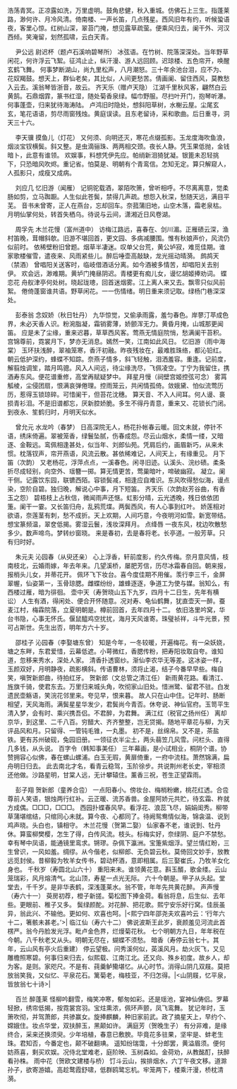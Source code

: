 <!-- { "loadSidebar": true } -->
浩荡青冥。正凉露如洗，万里虚明。鼓角悲健，秋入重城。仿佛石上三生。指蓬莱路，渺何许、月冷风清。倚南楼、一声长笛，几点残星。西风旧年有约，听候蛩语夜，客里心惊。红树山深，翠苔门掩，想见露草疏萤。便乘风归去，阑干外、河汉西倾。笑淹留，划然孤啸，云白天青。 

　
尹公远
尉迟杯（题卢石溪响碧琴所）
冰弦语。在竹树、院落深深处。当年野草闲花，何许浮云飞絮。征鸿止止，纵汗漫、游人远回顾。迟琼楼、五色帘开，唤醒玄鹤飞舞。 
何事梦断湖山，尚九里松声，八月潮怒。三十年余池台泪，应不为、花奴羯鼓。想天上，群仙老矣，其比似，人间更愁苦。倩画阑、留住西风，莫教愁入云去。溪翁琴皆浙音，故云。 
齐天乐（赠卢天隐）
江湖千里秋风客，翩然白云黄鹄。石鼎烟霏，篆书红湿，随处菊香泉绿。幅巾野服。尽扫叶开门，抱琴听瀑。何事蓬壶，归来犹待海涛陆。 
卢鸿旧时隐处，想斜阳草树，水榭云屋。尘尾玄玄，笔花语语，剪尽雨窗残烛。黄庭误读。且东老留诗，采和歌曲。后日重寻，洞天三十六。 

　
李天骥
摸鱼儿（灯花）
又何须、向明还灭，寒花点缀孤影。玉龙度海吹鱼浪，烟淡宝钗横鬓。斜又整。是虫滴骊珠、两两相交颈。夜长人静。凭玉果低抛，金钱暗卜，此意有谁领。 
欢娱事，料想凭伊先应。帕绡新泪猗犹凝。银篦未忍轻挑下，只恐暗风吹烬。重记省。怕莫是、明朝有个青鸾信。怎知无定。算只解窥人，人孤影只，成瘦又成病。 

　
刘应几
忆旧游（闻雁）
记铜驼载酒，翠陌吹箫，曾听相呼。不尽离离意，觉柔肠如剪，立马踟蹰。人生似此苍鬓，禁得几声疏。想怨入秋深，愁随天远，满目平芜。 
音书未曾寄，正人在燕台，忘却回车。奈菰蒲旧地，山空木落，霜老泉枯。月明仙掌何处，转首失栖乌。待说与云间，潇湘近日风卷湖。 

　
周孚先
木兰花慢（富州道中）
访梅江路远，喜春在、剑川湄。正雁碛云深，渔村笛晚，茸帽斜欹。旧游不堪回首，更文园、多病减腰围。惟有秋娘声价，风流仍似前时。 
依稀壁粉旧曾题。烟草半凄迷。叹单父台荒，黄公垆寂，难觅佳期。谁家歌楼催雪，遣夜来、风雨紧些儿。醉后唾壶高敲缺，龙光摇动晴漪。 
鹧鸪天（禁酒）
曾唱阳关送客时，临岐借酒话分离。如今酒被多情苦，却唱阳关去别伊。 
欢会远，渺难期。黄垆门掩昼阴迟。青楼更有痴儿女，谩忆胡姬捧劝词。 
蝶恋花
舟舣津亭何处树。晓起珑璁，回首迷烟雾。江上离人来又去。飘零只似风前絮。 
倦倚蓬窗谁共语。野草闲花。一一伤情绪。明日重来须记取。绿杨门巷深深处。 

　
彭泰翁
念奴娇（秋日牡丹）
九华惊觉，又偷承雨露，羞匀春色。岸蓼汀苹成色界，未必天香人识。粉涴脂凝，霜销雾薄，娇颤浑无力。黄昏月掩，山城那更闻笛。 
应是未了尘缘，重来迟暮，草草西风客。莺燕无情庭院悄，愁满阑干苔积。宫锦尊前，霓裳月下，梦亦无消息。嫣然一笑，江南如此风日。 
忆旧游（雨中海棠）
玉环扶浅醉，翠袖笼寒，香汗初融。昨夜残妆在，最难胜珠络，都沁铅红。朝云低护深约，蜂蝶不知踪。奈燕子情多，斜飞轻触，泪洒羞容。重逢。记前度，解翦烛调笙，踏月鸣骢。风入人间远，待尘缘洗尽，飞佩凌空。丁宁为我留住，携酒寿东风。便花谱重修，高堂再赋疑梦中。 
拜星月慢（祠壁宫姬控弦可念）
雾罥觚棱，尘侵团扇，恨满哀弹倦理。控雨笼云，共闲情孤倚。敛娥黛、怕似流莺历历，惹得玉锁琼碎。可惜阑干，但苔花沈穗。 
算天音、不入人间耳。何人谩、裛损青衫泪。不是旧谱都忘，厌新腔娇脆。多生不得丹青意，重来又、花锁长门闭。到夜永、笙鹤归时，月明天似水。 

　
曾允元
水龙吟（春梦）
日高深院无人，杨花扑帐春云暖。回文未就，停针不语，绣床倚遍。翠被笼香，绿鬟坠腻，伤春成怨。尽云山烟水，柔情一缕，又暗逐、金鞍远。鸾佩相逢甚处，似当年、刘郎仙苑。凭肩后约，画眉新巧，从来未惯。枕落钗声，帘开燕语，风流云散。甚依稀难记，人间天上，有缘重见。 
月下笛（次韵）
又老杨花，浮萍点点，一溪春色。闲寻旧迹。认溪头、浣纱碛。柔条折尽成轻别，向空外、瑶簪一掷。算无情更苦，莺巢暗叶，啼破幽寂。 
凝立。阑干侧。记露饮东园，联镳西陌。容锁鬓减，相逢应自难识。东风吹得愁似海，谩点染，空阶自碧。独归晚，解说心中事，月下短笛。 
齐天乐（次韵赵芳谷曲，有香玉之怨）
碧梧枝上占秋信，微闻雨声还惬。虹影分晴，云光透晚，残日依依团箑。阑干一霎。又长笛归舟，乱鸦荒堞。两鬓西风，有人心事到红叶。 
娇莲相对欲语，奈莲茎有刺，愁不成折。天上欢期，人间巧意，今夜明河如雪。新宽带结。想宝篆频温，翠奁低揭。雾湿云鬟，浅妆深拜月。 
点绛唇
一夜东风，枕边吹散愁多少。数声啼鸟。梦转纱窗晓。 
来是春初，去是春将老。长亭道。一般芳草。只有归时好。 

　
朱元夫
沁园春（从臾还亲）
心上浮香，轩前度影，约久传梅。奈月意风情，枝南枝北，云婚雨嫁，年去年来。几望溪桥，屡肥芳信，历尽冰霜春自回。朝来报，报梢头儿女，并蒂花开。 
佩环飞下妆台。喜今度佳期不用催。羡行李三千，金屏翠幄，仙姿第一，玉骨琼腮。雌蝶纷纷，雄蜂逐逐，争道工为使与媒。翁知么，有西楼过雁，暗为徘徊。 
壶中天（寿贺晓山五下九岁，四月十二日生，先年有横讼）
人生有酒，得闲处、便合开怀随意。况对寿、龟仙鹤舞，犹直壶天一醉。蚕麦江村，梅霖院落，立夏明朝是。樽前回首，去年四月十二。 
依旧洛里吟窝，华台书隐，心事无怀氏。偃鼠醯鸡空扰扰，海月天风谁寄。珠璧祯祥，斗牛光景，预可占斯世。先生出否，明年方六十岁。 

　
邵桂子
沁园春（李娶塘东曾）
知是今年，一冬较暖，开遍梅花。有一朵妖娆，塘之东畔，东君爱惜，云幕低遮。小萼微红，香腮传粉，把寿阳妆取自夸。谁知道，忽移来秀水，深处人家。 
清香扑透窗纱。渐仙李农华无等差。这冰姿一样，玉颜双好，月明静夜，疏影横斜。传语曹林，须将止渴，结子今番早早些。梅自笑，嗔贺新郎曲，待拍红牙。 
贺新郎（文总管之清江任）
新雨黄花路。看清江、旌旗千骑，使君东去。万里归来城头角，吹彻家山旧处。惜洲鹭、留君不驻。白发遗民壶觞语，笑浣花邻里来。夸见早，恨来暮。 
故人只在山中住。记年时、肠断相望，天风海雨。满鬓星星华发少，君鬓尚今青否。休夸说、神仙官府。玉笥平生清入梦，会有时、乘兴携吾侣。不君醉，为君舞。 
满江红（税官之扬州任）
离却京华，到这里、二千八百。穷醋大、齐齐整整，岂无贷揭。随地平章花与柳，为天评品风和月。只留得、一管钝毛锥，一丸墨。 
初不是，丝绵帛。又不是，茶盐铁。更有苏州破砚，兔园旧册。一领征衣半尘土，两头蒻笠几风雪。问栏头、直得几多钱，从头说。 
百字令（韩知事美任）
三年幕画，是小试相业，桐阴个谱。协赞拥容心似佛，春在螺山螺浦。白玉无瑕，黄扉倚重，一府中流柱。萧然锦满，扁舟明日归去。 
此去南北才名，看青云稳驾，玉阶徐步。共说荆州老长史，宰相须还他做。沙路星明，甘棠人远，无计攀辕住。薰香三祝，苍生正望霖雨。 

　
彭子翔
贺新郎（童养合卺）
一点阳春小。傍妆台、梅梢粉嫩，桃花红透。合卺尊前人笑语，银烛两行红补。云正暖、流苏香兽。金屋阿娇元共贮，待玄霜、杵就方成偶。□□□，□□□。 
西园扑蝶春风早。看浮花、浪蕊飞尽，娟娟闺秀。柳带草蒲堪绾结，只绾同心未就。算今夜、心都同了。待阙鸳鸯情似海，锦衾温、说到鸡声晓。头白也，镇相守。 
木兰花慢（贺第二娶）
仙家春不老，谁说到、牡丹休。算蛮柳樊樱，怎生了得，白传风流。枝头。标梅实好，奈绿阴、庭户不禁愁。幸有琴中凤语，能通镜里鸾求。锵璆。杂佩下瀛洲。宝箑紫烟浮。望兰情红盼，三生曾识，一风如羞。绸缪。从今偕老，似柳郎、无负碧云秋。莫倚回文妙手，放教远觅封侯。昔柳毅为牧羊女传书，碧动杯酒，意即相属。后三娶崔氏，乃牧羊女化身也。 
千秋岁（寿圆北山六十）
重阳来未。谁领黄花意。斟玉醑，歌金缕。云山笼瑞彩，风月熔清气。北山顶，寿星一点光无际。 
六十今朝是。甲子从头起。堂堂去，千千岁。是非华表鹤，深浅蓬莱水。翁不管，年年先共黄花醉。 
声声慢（寿六十一）
萸房初荐，橙子新搓。菊松图下捧金荷。看翁将息，后生似、去年些。更眼前、稚子又多。 
鬓绿颜酡。对花醉、把花歌。熙宁安乐好行窝。佳辰虽异，翁此兴、不输他。更如何、欢喜也呵。|<熙宁四年邵尧夫欢喜吟云：‘行年六十二，箸骸未甚老。’>| 
临江仙（寿六十二）
佛说波斯王此岁，衰颜羞见河流此首楞严。翁今丹脸发光浮。毗卢金色界，烂熳菊花秋。 
七个明朝方九日，年年税在今朝。八千秋老又从头。明朝无尽在，蝴蝶不须愁。 
暗香（寿停云翁七十。其年，云山风有亭火后重建）
停云望极。问秀溪何似，英溪风月。劫火灰飞，又见雕檐照寒碧。何事归来归去，似熙载、江南江北。还又向、殊乡初度。故乡人，却为客。是则。家咫尺。不是有、莼羹鲈鳓堪忆。从心时节。消得山阴几双屐。莫把放翁笑我，又似忆、平泉花石。篱菊老，梅枝亚，不归怎得。|<山阴屐，忆平泉，皆放翁七十诗>| 

　
百兰
醉蓬莱
怪柳吟翻雪，梅笑冲寒，郁匆如彩。还是瑶池，宴神仙俦侣。罗幕轻掀，绣帘低揭，按霓裳宫羽。宝炷熏浓，佩环声颤，凤飞鸾舞。 
犹记年时，玉箫吹彻，并驾萧郎，共骖赢女。旋捧麒麟，种旧家前武。政了摘星天上，早约个、嫦娥住。妆点华堂，双扶醉玉，黑颠如许。 
满庭芳（贺晚生子）
有分非难，是缘终合，采来还换须臾。少年培植，春意已敷腴。毕竟花多驻果，坚牢是、蚌老生珠。君知否，今番定也，颠不破翻琠。 
遥知纷瑞霭，十分郎罢，黄溢眉须。便何妨燕喜，剩买欢娱。况侍北堂难老，庭阶映、玉树森如。金荷劝，从教酩酊，扶醉看孙株。 
雨中花（贺欧文建楼与桥）
饤斗云山，挨排烟水，六丁午夜文移。道滁孙子，欲寄游嬉。高趁鹜霞舒啸，低群鸥鹭忘机。牢笼两下，楼乘汗漫，桥枕清漪。 
